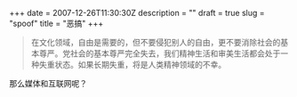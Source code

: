 +++
date = 2007-12-26T11:30:30Z
description = ""
draft = true
slug = "spoof"
title = "恶搞"
+++
<blockquote>在文化领域，自由是需要的，但不要侵犯别人的自由，更不要消除社会的基本尊严。党社会的基本尊严完全失去，我们精神生活和审美生活都会处于一种失重状态。如果长期失重，将是人类精神领域的不幸。</blockquote>
那么媒体和互联网呢？
